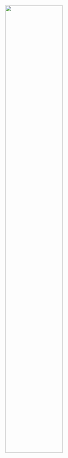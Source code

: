 <a href="https://www.huminfra.se/">
<center>
    <img src="https://www.umu.se/globalassets/qbank/huminfra-till-webben-48568w600h600.jpg" 
         width="60%" 
         style="margin-top: 0.3rem; border-radius: 0.5rem;" />
</center>
</a>
